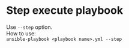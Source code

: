# Step execute playbook  
Use `--step` option.  
How to use:  
`ansible-playbook <playbook name>.yml --step`  
